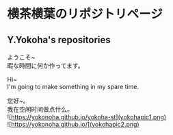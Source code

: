 # 横茶横葉のリポジトリページ  
## Y.Yokoha's repositories  

ようこそ~  
暇な時間に何か作ってます。  

Hi~  
I'm going to make something in my spare time.  

您好~。  
我在空闲时间做点什么。  
![https://yokonoha.github.io/yokoha-st](yokohapic1.png)  
![https://yokonoha.github.io/](yokohapic2.png)  
<!---
yokonoha/yokonoha is a ✨ special ✨ repository because its `README.md` (this file) appears on your GitHub profile.
You can click the Preview link to take a look at your changes.
--->
